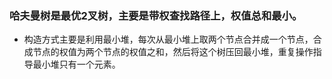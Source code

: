 ### 哈夫曼树是最优2叉树，主要是带权查找路径上，权值总和最小。
+ 构造方式主要是利用最小堆，每次从最小堆上取两个节点合并成一个节点，合成节点的权值为两个节点的权值之和，然后将这个树压回最小堆，重复操作指导最小堆只有一个元素。